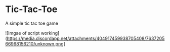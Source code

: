 # Tic-Tac-Toe
A simple tic tac toe game

![Imgae of script working](https://media.discordapp.net/attachments/404917459938705408/763720566968156210/unknown.png]
